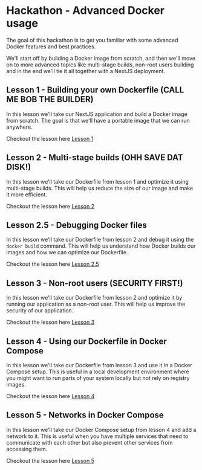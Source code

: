 
# Hackathon - Advanced Docker usage

The goal of this hackathon is to get you familiar with some advanced Docker features and best practices.

We'll start off by building a Docker image from scratch, and then we'll move on to more advanced topics like multi-stage builds, non-root users building and in the end we'll tie it all together with a NextJS deployment.

## Lesson 1 - Building your own Dockerfile (CALL ME BOB THE BUILDER)

In this lesson we'll take our NextJS application and build a Docker image from scratch. The goal is that we'll have a portable image that we can run anywhere.

Checkout the lesson here [Lesson 1](./lesson-1/README.md)

## Lesson 2 - Multi-stage builds (OHH SAVE DAT DISK!)

In this lesson we'll take our Dockerfile from lesson 1 and optimize it using multi-stage builds. This will help us reduce the size of our image and make it more efficient.

Checkout the lesson here [Lesson 2](./lesson-2/README.md)

## Lesson 2.5 - Debugging Docker files

In this lesson we'll take our Dockerfile from lesson 2 and debug it using the `docker build` command. This will help us understand how Docker builds our images and how we can optimize our Dockerfile.

Checkout the lesson here [Lesson 2.5](./lesson-2.5/README.md)

## Lesson 3 - Non-root users (SECURITY FIRST!)

In this lesson we'll take our Dockerfile from lesson 2 and optimize it by running our application as a non-root user. This will help us improve the security of our application.

Checkout the lesson here [Lesson 3](./lesson-3/README.md)


## Lesson 4 - Using our Dockerfile in Docker Compose

In this lesson we'll take our Dockerfile from lesson 3 and use it in a Docker Compose setup. This is useful in a local development environment where you might want to run parts of your system locally but not rely on registry images.

Checkout the lesson here [Lesson 4](./lesson-4/README.md)

## Lesson 5 - Networks in Docker Compose

In this lesson we'll take our Docker Compose setup from lesson 4 and add a network to it. This is useful when you have multiple services that need to communicate with each other but also prevent other services from accessing them.

Checkout the lesson here [Lesson 5](./lesson-5/README.md)
